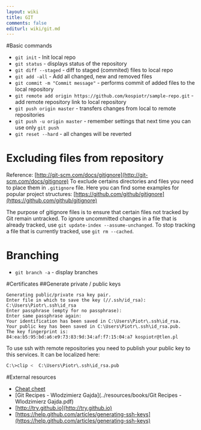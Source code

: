 ```yaml
---
layout: wiki
title: GIT
comments: false
editurl: wiki/git.md
---
```


#Basic commands

 * ```git init``` - Init local repo
 * ```git status``` - displays status of the repository
 * ```git diff --staged``` - diff to staged (commited) files to local repo
 * ```git add -all``` - Add all changed, new and removed files
 * ```git commit -m "Commit message"``` - performs commit of added files to the local repository
 * ```git remote add origin https://github.com/kospiotr/sample-repo.git``` - add remote repository link to local repository
 * ```git push origin master``` - transfers changes from local to remote repositories
 * ```git push -u origin master``` - remember settings that next time you can use only ```git push```
 * ```git reset --hard``` - all changes will be reverted

# Excluding files from repository
  Reference: [http://git-scm.com/docs/gitignore](http://git-scm.com/docs/gitignore)
To exclude certains directories and files you need to place them in ```.gitignore``` file. Here you can find some examples for popular project structures: [https://github.com/github/gitignore](https://github.com/github/gitignore)

The purpose of gitignore files is to ensure that certain files not tracked by Git remain untracked.
To ignore uncommitted changes in a file that is already tracked, use ```git update-index --assume-unchanged```.
To stop tracking a file that is currently tracked, use ```git rm --cached```.

# Branching

 * ```git branch -a``` - display branches

#Certificates
##Generate private / public keys

```
Generating public/private rsa key pair.
Enter file in which to save the key (//.ssh/id_rsa): C:\Users\Piotr\.ssh\id_rsa
Enter passphrase (empty for no passphrase):
Enter same passphrase again:
Your identification has been saved in C:\Users\Piotr\.ssh\id_rsa.
Your public key has been saved in C:\Users\Piotr\.ssh\id_rsa.pub.
The key fingerprint is:
84:ea:b5:95:bd:a6:e9:73:83:9d:34:af:f7:15:04:a7 kospiotr@tlen.pl
```

To use ssh with remote repositories you need to publish your public key to this services. It can be localized here:

```bash
C:\>clip <  C:\Users\Piotr\.ssh\id_rsa.pub
```
#External resources
* [Cheat cheet](../resources/git-cheat-sheet.svg)
* [Git Recipes - Wlodzimierz Gajda](../resources/books/Git Recipes - Wlodzimierz Gajda.pdf)
* [http://try.github.io](http://try.github.io)
* [https://help.github.com/articles/generating-ssh-keys](https://help.github.com/articles/generating-ssh-keys)
